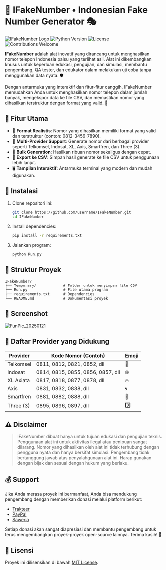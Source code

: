 # 📱 IFakeNumber • Indonesian Fake Number Generator 🎭
![IFakeNumber Logo](https://github.com/user-attachments/assets/307b0dbd-4a07-46c3-9e7a-224bc4b43e3d)
![Python Version](https://img.shields.io/badge/Python-3.8%2B-blue?logo=python)
![License](https://img.shields.io/badge/License-MIT-green)
![Contributions Welcome](https://img.shields.io/badge/Contributions-Welcome-brightgreen)

**IFakeNumber** adalah alat inovatif yang dirancang untuk menghasilkan nomor telepon Indonesia palsu yang terlihat asli. Alat ini dikembangkan khusus untuk keperluan edukasi, pengujian, dan simulasi, membantu pengembang, QA tester, dan edukator dalam melakukan uji coba tanpa menggunakan data nyata. 🛡️

Dengan antarmuka yang interaktif dan fitur-fitur canggih, IFakeNumber memudahkan Anda untuk menghasilkan nomor telepon dalam jumlah banyak, mengekspor data ke file CSV, dan memastikan nomor yang dihasilkan terstruktur dengan format yang valid. 🚀

## 🌟 Fitur Utama
- 📱 **Format Realistis**: Nomor yang dihasilkan memiliki format yang valid dan terstruktur (contoh: 0812-3456-7890).
- 🎯 **Multi-Provider Support**: Generate nomor dari berbagai provider seperti Telkomsel, Indosat, XL, Axis, Smartfren, dan Three (3).
- 🚀 **Bulk Generation**: Hasilkan ribuan nomor sekaligus dengan cepat.
- 📂 **Export ke CSV**: Simpan hasil generate ke file CSV untuk penggunaan lebih lanjut.
- 🖥️ **Tampilan Interaktif**: Antarmuka terminal yang modern dan mudah digunakan.

## 🚀 Instalasi
1. Clone repositori ini:
    ```bash
    git clone https://github.com/username/IFakeNumber.git
    cd IFakeNumber
    ```
2. Install dependencies:
    ```bash
    pip install -r requirements.txt
    ```
3. Jalankan program:
    ```bash
    python Run.py
    ```

## 📂 Struktur Proyek
```
IFakeNumber/
├── Temporary/            # Folder untuk menyimpan file CSV
├── Run.py                # File utama program
├── requirements.txt      # Dependencies
└── README.md             # Dokumentasi proyek
```

## 📸 Screenshot
![FunPic_20250121](https://github.com/user-attachments/assets/e806ea83-493d-4f92-a437-ef463848f4f6)

## 📶 Daftar Provider yang Didukung

| Provider       | Kode Nomor (Contoh)          | Emoji  |
|----------------|------------------------------|--------|
| Telkomsel      | 0811, 0812, 0821, 0852, dll | 📶     |
| Indosat        | 0814, 0815, 0855, 0856, 0857, dll | 🌐     |
| XL Axiata      | 0817, 0818, 0877, 0878, dll | 🔥     |
| Axis           | 0831, 0832, 0838, dll       | 🌀     |
| Smartfren      | 0881, 0882, 0888, dll       | 📡     |
| Three (3)      | 0895, 0896, 0897, dll       | 3️⃣    |

## ⚠️ Disclaimer
> IFakeNumber dibuat hanya untuk tujuan edukasi dan pengujian teknis. Penggunaan alat ini untuk aktivitas ilegal atau penipuan sangat dilarang. Nomor yang dihasilkan oleh alat ini tidak terhubung dengan pengguna nyata dan hanya bersifat simulasi. Pengembang tidak bertanggung jawab atas penyalahgunaan alat ini. Harap gunakan dengan bijak dan sesuai dengan hukum yang berlaku.

## 💰 Support
Jika Anda merasa proyek ini bermanfaat, Anda bisa mendukung pengembang dengan memberikan donasi melalui platform berikut:

- [Trakteer](https://trakteer.id/rozhak_official/tip)
- [PayPal](https://paypal.me/rozhak9)
- [Saweria](https://saweria.co/rozhak9)

Setiap donasi akan sangat diapresiasi dan membantu pengembang untuk terus mengembangkan proyek-proyek open-source lainnya. Terima kasih! 🙏

## 📜 Lisensi
Proyek ini dilisensikan di bawah [MIT License](LICENSE).
